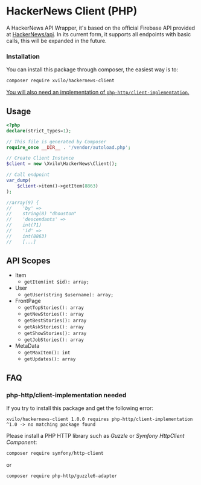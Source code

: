 # HackerNews Client (PHP)

A HackerNews API Wrapper, it's based on the official Firebase API provided at [HackerNews/api](https://github.com/hackernews/api).
In its current form, it supports all endpoints with basic calls, this will be expanded in the future.

### Installation
You can install this package through composer, the easiest way is to:

```sh
composer require xvilo/hackernews-client
```

[You will also need an implementation of `php-http/client-implementation`.](#php-httpclient-implementation-needed)

## Usage

```php
<?php
declare(strict_types=1);   

// This file is generated by Composer
require_once __DIR__ . '/vendor/autoload.php';

// Create Client Instance
$client = new \Xvilo\HackerNews\Client();

// Call endpoint
var_dump(
    $client->item()->getItem(8863)
);

//array(9) {
//    'by' =>
//    string(8) "dhouston"
//    'descendants' =>
//    int(71)
//    'id' =>
//    int(8863)
//    [...]

```

## API Scopes
- Item
  - `getItem(int $id): array;`
- User
  - `getUser(string $username): array;`
- FrontPage
  - `getTopStories(): array`
  - `getNewStories(): array`
  - `getBestStories(): array`
  - `getAskStories(): array`
  - `getShowStories(): array`
  - `getJobStories(): array`
- MetaData
  - `getMaxItem(): int`
  - `getUpdates(): array`

## FAQ

### php-http/client-implementation needed
If you try to install this package and get the following error:
```
xvilo/hackernews-client 1.0.0 requires php-http/client-implementation ^1.0 -> no matching package found
```

Please install a PHP HTTP library such as *Guzzle* or *Symfony HttpClient Component*:

```sh
composer require symfony/http-client
```

or

```sh
composer require php-http/guzzle6-adapter
```
